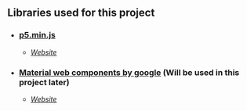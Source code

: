 ## Libraries used for this project

- ### [p5.min.js](https://p5js.org/download/)
  - [*Website*](https://p5js.org/)
 
- ### [Material web components by google](https://unpkg.com/browse/material-components-web@0.27.0/dist/) (Will be used in this project later)
  - [*Website*](https://material.io/)
